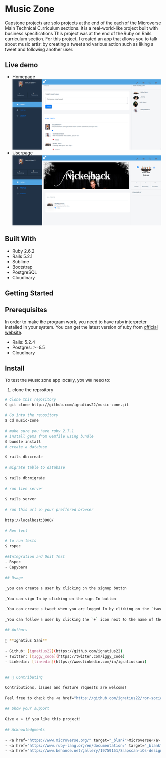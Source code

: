 # Music Zone

Capstone projects are solo projects at the end of the each of the Microverse Main Technical Curriculum sections. It is a real-world-like project built with business specifications This project was at the end of the Ruby on Rails curriculum section. For this project, I created an app that allows you to talk about music artist by creating a tweet and various action such as liking a tweet and following another user.

## Live demo

- Homepage
![alt text](homepage.png)
- Userpage
![alt text](userpage.png)


## Built With

- Ruby 2.6.2
- Rails 5.2.1
- Sublime
- Bootstrap
- PostgreSQL
- Cloudinary


## Getting Started 

## Prerequisites
In order to make the program work, you need to have ruby interpreter installed in your system. You can get the latest version of ruby from [official website](https://www.ruby-lang.org/en/downloads/).

- Rails: 5.2.4
- Postgres: >=9.5
- Cloudinary

## Install
  To test the Music zone app locally, you will need to:

1. clone the repository

```bash
# Clone this repository
$ git clone https://github.com/ignatius22/music-zone.git

# Go into the repository
$ cd music-zone

# make sure you have ruby 2.7.1
# install gems from Gemfile using bundle
$ bundle install
# create a database

$ rails db:create

# migrate table to database

$ rails db:migrate

# run live server

$ rails server

# run this url on your preffered browser

http://localhost:3000/

# Run test

# to run tests
$ rspec 

##Integration and Unit Test
- Rspec
- Capybara

## Usage

_you can create a user by clicking on the signup button

_You can sign In by clicking on the sign In button

_You can create a tweet when you are logged In by clicking on the `tweet` Button after fill the form

_You can follow a user by clicking the `+` icon next to the name of the user on the

## Authors

👤 **Ignatius Sani**

- Github: [ignatius22](https://github.com/ignatius22)
- Twitter: [@Iggy_code](https://twitter.com/iggy_code)
- Linkedin: [linkedin](https://www.linkedin.com/in/ignatiussani)


## 🤝 Contributing

Contributions, issues and feature requests are welcome!

Feel free to check the <a href="https://github.com/ignatius22/ror-social-scaffold/issues" target="_blank">issues page</a>.

## Show your support

Give a ⭐️ if you like this project!

## Acknowledgments
 
- <a href="https://www.microverse.org/" target="_blank">Microverse</a>
- <a href="https://www.ruby-lang.org/en/documentation/" target="_blank">Ruby Documentation</a>
- <a href="https://www.behance.net/gallery/19759151/Snapscan-iOs-design-and-branding?tracking_source=" target="_blank">Design Template Gregoire Vella</a>
